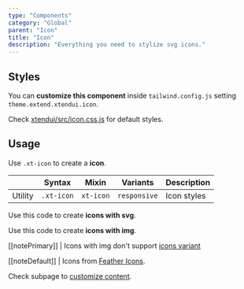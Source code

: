 ```yaml
---
type: "Components"
category: "Global"
parent: "Icon"
title: "Icon"
description: "Everything you need to stylize svg icons."
---
```


## Styles

You can **customize this component** inside `tailwind.config.js` setting `theme.extend.xtendui.icon`.

Check [xtendui/src/icon.css.js](https://github.com/minimit/xtendui/blob/beta/src/icon.css.js) for default styles.

## Usage

Use `.xt-icon` to create a **icon**.

<div class="xt-overflow-sub overflow-y-hidden overflow-x-scroll my-5 xt-my-auto w-full">

|                      | Syntax                          | Mixin            | Variants               | Description                   |
| ----------------------- | ----------------------------------------- | -----------------------------| ----------------------------- | ----------------------------- |
| Utility                  | `.xt-icon`                     | `xt-icon`                | `responsive`                | Icon styles            |

</div>

Use this code to create **icons with svg**.

<demo>
  <demoinline src="demos/components/icon/usage">
  </demoinline>
</demo>

Use this code to create **icons with img**.

<demo>
  <demoinline src="demos/components/icon/usage-img">
  </demoinline>
</demo>

[[notePrimary]]
| Icons with img don't support [icons variant](/components/icon/content#variant)

[[noteDefault]]
| Icons from [Feather Icons](https://feathericons.com).

Check subpage to [customize content](/components/icon/content).
